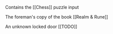 Contains the [[Chess]] puzzle input

The foreman's copy of the book [[Realm & Rune]]

An unknown locked door [[TODO]]